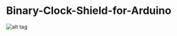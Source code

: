 # Binary-Clock-Shield-for-Arduino
![alt tag](https://github.com/marcinsaj/Binary-Clock-Shield-for-Arduino/blob/master/extras/images/binary-clock-shield-for-arduino.gif)
